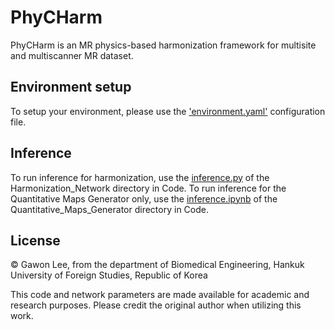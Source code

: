 # PhyCHarm
PhyCHarm is an MR physics-based harmonization framework for multisite and multiscanner MR dataset.

  
## Environment setup
To setup your environment, please use the ['environment.yaml'](https://github.com/HUFS-AIIMST/PhyCHarm/blob/0371710f9da5d2e1d937e35b033a54cf1e90b854/environment.yaml) configuration file.


## Inference
To run inference for harmonization, use the [inference.py](https://github.com/HUFS-AIIMST/PhyCHarm/blob/0371710f9da5d2e1d937e35b033a54cf1e90b854/Code/Harmonization_Network/inference.py) of the Harmonization_Network directory in Code.
To run inference for the Quantitative Maps Generator only, use the [inference.ipynb](https://github.com/HUFS-AIIMST/PhyCHarm/blob/0371710f9da5d2e1d937e35b033a54cf1e90b854/Code/Quantitative_Maps_Generator/inference.ipynb) of the Quantitative_Maps_Generator directory in Code.


## License 
© Gawon Lee, from the department of Biomedical Engineering, Hankuk University of Foreign Studies, Republic of Korea


This code and network parameters are made available for academic and research purposes. 
Please credit the original author when utilizing this work.
